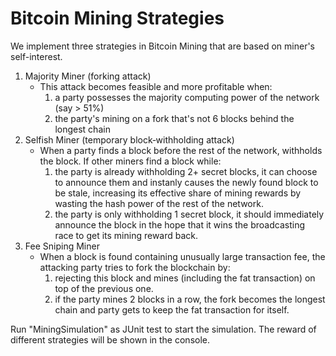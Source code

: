 # Bitcoin Mining Strategies

We implement three strategies in Bitcoin Mining that are based on miner's self-interest.
1. Majority Miner (forking attack)
	- This attack becomes feasible and more profitable when:
	    1. a party possesses the majority computing power of the network (say > 51%)
    	2. the party's mining on a fork that's not 6 blocks behind the longest chain
2. Selfish Miner (temporary block‐withholding attack)
	- When a party finds a block before the rest of the network, withholds the block. If other miners find a block while:
	    1. the party is already withholding 2+ secret blocks, it can choose to announce them and instanly causes the newly found block to be stale, increasing its effective share of mining rewards by wasting the hash power of the rest of the network.
	    2. the party is only withholding 1 secret block, it should immediately announce the block in the hope that it wins the broadcasting race to get its mining reward back.
3. Fee Sniping Miner
    - When a block is found containing unusually large transaction fee, the attacking party tries to fork the blockchain by:
        1. rejecting this block and mines (including the fat transaction) on top of the previous one.
        2. if the party mines 2 blocks in a row, the fork becomes the longest chain and party gets to keep the fat transaction for itself.

Run "MiningSimulation" as JUnit test to start the simulation. The reward of different strategies will be shown in the console.